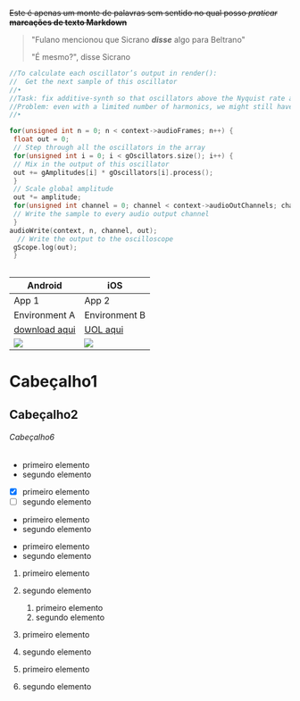 ~~Este é apenas um monte de palavras sem sentido no qual posso *praticar* **marcações de texto Markdown**~~

> "Fulano mencionou que Sicrano __*disse*__ algo para Beltrano"
> 
> "É mesmo?", disse Sicrano

``` c++
//To calculate each oscillator’s output in render():
//  Get the next sample of this oscillator
//•
//Task: fix additive-synth so that oscillators above the Nyquist rate are muted
//Problem: even with a limited number of harmonics, we might still have aliasing!
//‣

for(unsigned int n = 0; n < context->audioFrames; n++) {
 float out = 0;
 // Step through all the oscillators in the array
 for(unsigned int i = 0; i < gOscillators.size(); i++) {
 // Mix in the output of this oscillator
 out += gAmplitudes[i] * gOscillators[i].process();
 }
 // Scale global amplitude
 out *= amplitude;
 for(unsigned int channel = 0; channel < context->audioOutChannels; channel++) {
 // Write the sample to every audio output channel
 }
audioWrite(context, n, channel, out);
  // Write the output to the oscilloscope
 gScope.log(out);
 }
 
```

Android | iOS
--- | ---
App 1 | App 2
Environment A | Environment B
[download aqui](https://rifosi.com.br) | [UOL aqui](https://uol.com.br)
![](https://upload.wikimedia.org/wikipedia/commons/0/0a/Unofficial_Windows_logo_variant_-_2002%E2%80%932012_%28Multicolored%29.svg) | ![](ios.png)
# Cabeçalho1
## Cabeçalho2
###### Cabeçalho6
- primeiro elemento
- segundo elemento
+ [X] primeiro elemento
+ [ ] segundo elemento
* primeiro elemento
* segundo elemento
- primeiro elemento
- segundo elemento 

1. primeiro elemento
1. segundo elemento
   1. primeiro elemento
   1. segundo elemento

3. primeiro elemento
4.  segundo elemento
5.  primeiro elemento
6. segundo elemento 


